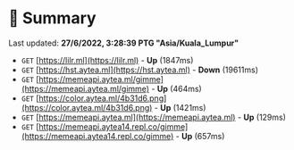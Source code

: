 # 📖 Summary
Last updated: **27/6/2022, 3:28:39 PTG "Asia/Kuala_Lumpur"**

- `GET` [https://lilr.ml](https://lilr.ml) - **Up** (1847ms)
- `GET` [https://hst.aytea.ml](https://hst.aytea.ml) - **Down** (19611ms)
- `GET` [https://memeapi.aytea.ml/gimme](https://memeapi.aytea.ml/gimme) - **Up** (464ms)
- `GET` [https://color.aytea.ml/4b31d6.png](https://color.aytea.ml/4b31d6.png) - **Up** (1421ms)
- `GET` [https://memeapi.aytea.ml](https://memeapi.aytea.ml) - **Up** (129ms)
- `GET` [https://memeapi.aytea14.repl.co/gimme](https://memeapi.aytea14.repl.co/gimme) - **Up** (657ms)
